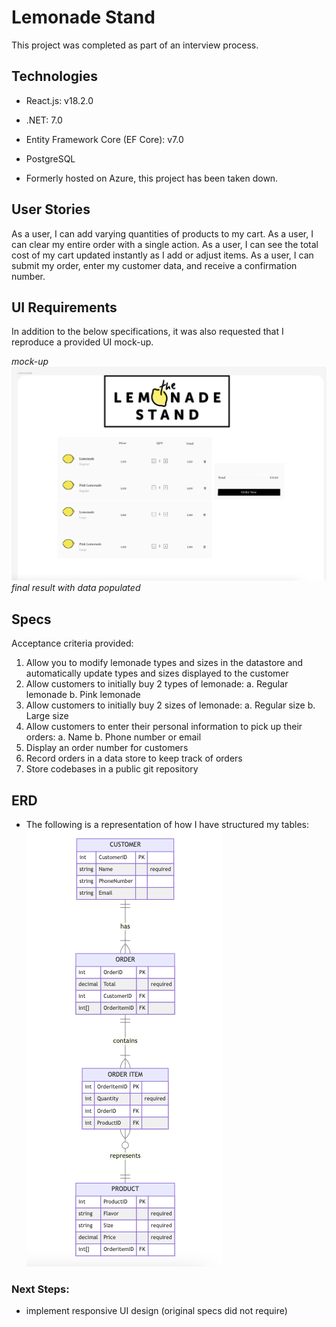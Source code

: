 # Lemonade Stand

This project was completed as part of an interview process.

## Technologies
* React.js: v18.2.0
* .NET: 7.0
* Entity Framework Core (EF Core): v7.0
* PostgreSQL

* Formerly hosted on Azure, this project has been taken down. 

## User Stories
As a user, I can add varying quantities of products to my cart.
As a user, I can clear my entire order with a single action.
As a user, I can see the total cost of my cart updated instantly as I add or adjust items.
As a user, I can submit my order, enter my customer data, and receive a confirmation number.

## UI Requirements 
In addition to the below specifications, it was also requested that I reproduce a provided UI mock-up. 

_mock-up_
![Provided Mockup](mockup.png)
_final result with data populated_
<!-- TODO Add image of app with data populated -->

## Specs
Acceptance criteria provided: 
1. Allow you to modify lemonade types and sizes in the datastore and automatically update types and sizes displayed to the customer 
2. Allow customers to initially buy 2 types of lemonade:
  a. Regular lemonade 
  b. Pink lemonade 
2. Allow customers to initially buy 2 sizes of lemonade: 
  a. Regular size 
  b. Large size 
3. Allow customers to enter their personal information to pick up their orders: 
  a. Name 
  b. Phone number or email 
4. Display an order number for customers 
5. Record orders in a data store to keep track of orders 
6. Store codebases in a public git repository 


## ERD
- The following is a representation of how I have structured my tables:
![ERD](<Lemonade ERD.png>)


### Next Steps:
- implement responsive UI design (original specs did not require)
